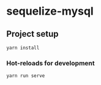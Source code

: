 # sequelize-mysql

## Project setup
```
yarn install
```

### Hot-reloads for development
```
yarn run serve
```